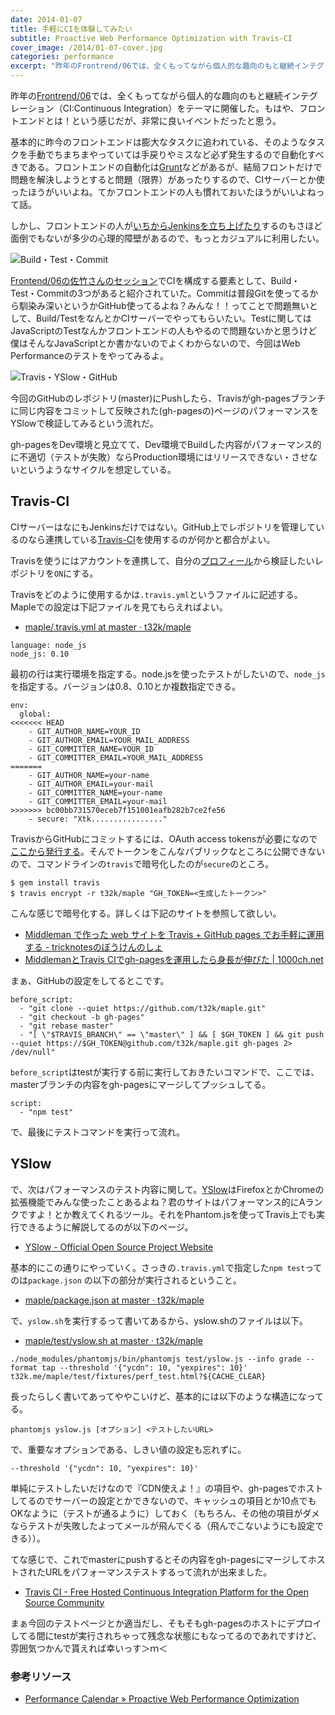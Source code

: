 ```yaml
---
date: 2014-01-07
title: 手軽にCIを体験してみたい
subtitle: Proactive Web Performance Optimization with Travis-CI
cover_image: /2014/01-07-cover.jpg
categories: performance
excerpt: "昨年のFrontrend/06では、全くもってながら個人的な趣向のもと継続インテグレーションをテーマに開催したんだけど..."
---
```


昨年の[Frontrend/06](http://frontrend.github.io/events/06/)では、全くもってながら個人的な趣向のもと継続インテグレーション（CI:Continuous Integration）をテーマに開催した。もはや、フロントエンドとは！という感じだが、非常に良いイベントだったと思う。

基本的に昨今のフロントエンドは膨大なタスクに追われている、そのようなタスクを手動でちまちまやっていては手戻りやミスなど必ず発生するので自動化すべきである。フロントエンドの自動化は[Grunt](/mol/log/modern-development-workflow-with-grunt/)などがあるが、結局フロントだけで問題を解決しようとすると問題（限界）があったりするので、CIサーバーとか使ったほうがいいよね。てかフロントエンドの人も慣れておいたほうがいいよねって話。

しかし、フロントエンドの人が[いちからJenkinsを立ち上げたり](/mol/log/vagrant1-2-centos6-4-jenkins1-5/)するのもさほど面倒でもないが多少の心理的障壁があるので、もっとカジュアルに利用したい。

![Build・Test・Commit](/mol/images/2014/01-07-fig01.png)

[Frontend/06の佐竹さんのセッション](http://www.slideshare.net/st44100/ss-28353683)でCIを構成する要素として、Build・Test・Commitの3つがあると紹介されていた。Commitは普段Gitを使ってるから馴染み深いというかGitHub使ってるよね？みんな！！ってことで問題無いとして、Build/TestをなんとかCIサーバーでやってもらいたい。Testに関してはJavaScriptのTestなんかフロントエンドの人もやるので問題ないかと思うけど僕はそんなJavaScriptとか書かないのでよくわからないので、今回はWeb Performanceのテストをやってみるよ。

![Travis・YSlow・GitHub](/mol/images/2014/01-07-fig02.png)

今回のGitHubのレポジトリ(master)にPushしたら、Travisがgh-pagesブランチに同じ内容をコミットして反映された(gh-pagesの)ページのパフォーマンスをYSlowで検証してみるという流れだ。

gh-pagesをDev環境と見立てて、Dev環境でBuildした内容がパフォーマンス的に不適切（テストが失敗）ならProduction環境にはリリースできない・させないというようなサイクルを想定している。

## Travis-CI

CIサーバーはなにもJenkinsだけではない。GitHub上でレポジトリを管理しているのなら連携している[Travis-CI](https://travis-ci.org/)を使用するのが何かと都合がよい。

Travisを使うにはアカウントを連携して、自分の[プロフィール](https://travis-ci.org/profile)から検証したいレポジトリを`ON`にする。


Travisをどのように使用するかは`.travis.yml`というファイルに記述する。Mapleでの設定は下記ファイルを見てもらえればよい。

+ [maple/.travis.yml at master · t32k/maple](https://github.com/t32k/maple/blob/master/.travis.yml)


```
language: node_js
node_js: 0.10
```
最初の行は実行環境を指定する。node.jsを使ったテストがしたいので、`node_js`を指定する。バージョンは0.8、0.10とか複数指定できる。

```
env:
  global:
<<<<<<< HEAD
    - GIT_AUTHOR_NAME=YOUR_ID
    - GIT_AUTHOR_EMAIL=YOUR_MAIL_ADDRESS
    - GIT_COMMITTER_NAME=YOUR_ID
    - GIT_COMMITTER_EMAIL=YOUR_MAIL_ADDRESS
=======
    - GIT_AUTHOR_NAME=your-name
    - GIT_AUTHOR_EMAIL=your-mail
    - GIT_COMMITTER_NAME=your-name
    - GIT_COMMITTER_EMAIL=your-mail
>>>>>>> bc00bb731570eceb7f151001eafb282b7ce2fe56
    - secure: "Xtk................"
```

TravisからGitHubにコミットするには、OAuth access tokensが必要になので[ここから発行する](https://github.com/settings/applications)。そんでトークンをこんなパブリックなところに公開できないので、コマンドラインの`travis`で暗号化したのが`secure`のところ。

```
$ gem install travis
$ travis encrypt -r t32k/maple "GH_TOKEN=<生成したトークン>"
```

こんな感じで暗号化する。詳しくは下記のサイトを参照して欲しい。

+ [Middleman で作った web サイトを Travis + GitHub pages でお手軽に運用する - tricknotesのぼうけんのしょ](http://tricknotes.hateblo.jp/entry/2013/06/17/020229)
+ [MiddlemanとTravis CIでgh-pagesを運用したら身長が伸びた | 1000ch.net](http://1000ch.net/2013/08/30/MiddlemanAndGruntOnTravis/)

まぁ、GitHubの設定をしてるとこです。

```
before_script:
  - "git clone --quiet https://github.com/t32k/maple.git"
  - "git checkout -b gh-pages"
  - "git rebase master"
  - "[ \"$TRAVIS_BRANCH\" == \"master\" ] && [ $GH_TOKEN ] && git push --quiet https://$GH_TOKEN@github.com/t32k/maple.git gh-pages 2> /dev/null"
```

`before_script`はtestが実行する前に実行しておきたいコマンドで、ここでは、masterブランチの内容をgh-pagesにマージしてプッシュしてる。

```
script:
  - "npm test"
```

で、最後にテストコマンドを実行って流れ。


## YSlow

で、次はパフォーマンスのテスト内容に関して。[YSlow](http://yslow.org/)はFirefoxとかChromeの拡張機能でみんな使ったことあるよね？君のサイトはパフォーマンス的にAランクですよ！とか教えてくれるツール。それをPhantom.jsを使ってTravis上でも実行できるように解説してるのが以下のページ。

+ [YSlow - Official Open Source Project Website](http://yslow.org/phantomjs/#travisci-integration)

基本的にこの通りにやっていく。さっきの`.travis.yml`で指定した`npm test`ってのは`package.json`
の以下の部分が実行されるということ。

+ [maple/package.json at master · t32k/maple](https://github.com/t32k/maple/blob/master/package.json#L15)

で、`yslow.sh`を実行するって書いてあるから、yslow.shのファイルは以下。

+ [maple/test/yslow.sh at master · t32k/maple](https://github.com/t32k/maple/blob/master/test/yslow.sh)


```
./node_modules/phantomjs/bin/phantomjs test/yslow.js --info grade --format tap --threshold '{"ycdn": 10, "yexpires": 10}' t32k.me/maple/test/fixtures/perf_test.html?${CACHE_CLEAR}
```

長ったらしく書いてあってややこいけど、基本的には以下のような構造になってる。

```
phantomjs yslow.js [オプション] <テストしたいURL>
```

で、重要なオプションである、しきい値の設定も忘れずに。

```
--threshold '{"ycdn": 10, "yexpires": 10}'
```

単純にテストしたいだけなので『CDN使えよ！』の項目や、gh-pagesでホストしてるのでサーバーの設定とかできないので、キャッシュの項目とか10点でもOKなように（テストが通るように）しておく（もちろん、その他の項目がダメならテストが失敗したよってメールが飛んでくる（飛んでこないようにも設定できる））。

てな感じで、これでmasterにpushするとその内容をgh-pagesにマージしてホストされたURLをパフォーマンステストするって流れが出来ました。

+ [Travis CI - Free Hosted Continuous Integration Platform for the Open Source Community](https://travis-ci.org/t32k/maple)

まぁ今回のテストページとか適当だし、そもそもgh-pagesのホストにデプロイしてる間にtestが実行されちゃって残念な状態にもなってるのであれですけど、雰囲気つかんで貰えれば幸いっす＞ｍ＜

### 参考リソース

+ [Performance Calendar » Proactive Web Performance Optimization](http://calendar.perfplanet.com/2012/proactive-web-performance-optimization/)
